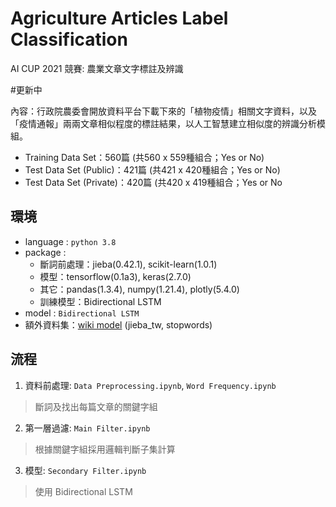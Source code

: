 # Agriculture Articles Label Classification
AI CUP 2021 競賽: 農業文章文字標註及辨識

\#更新中

內容：行政院農委會開放資料平台下載下來的「植物疫情」相關文字資料，以及「疫情通報」兩兩文章相似程度的標註結果，以人工智慧建立相似度的辨識分析模組。

- Training Data Set：560篇 (共560 x 559種組合；Yes or No)
- Test Data Set (Public)：421篇 (共421 x 420種組合；Yes or No)
- Test Data Set (Private)：420篇 (共420 x 419種組合；Yes or No

## 環境
- language : `python 3.8`
- package :
  - 斷詞前處理：jieba(0.42.1), scikit-learn(1.0.1)
  - 模型：tensorflow(0.1a3), keras(2.7.0)
  - 其它：pandas(1.3.4), numpy(1.21.4), plotly(5.4.0)
  - 訓練模型：Bidirectional LSTM
- model : `Bidirectional LSTM` 
- 額外資料集：[wiki model](https://github.com/music1353/Wikipedia-word2vec) (jieba_tw, stopwords)

## 流程
1. 資料前處理: `Data Preprocessing.ipynb`, `Word Frequency.ipynb`
> 斷詞及找出每篇文章的關鍵字組

2. 第一層過濾: `Main Filter.ipynb`
> 根據關鍵字組採用邏輯判斷子集計算

3. 模型: `Secondary Filter.ipynb`
> 使用 Bidirectional LSTM
